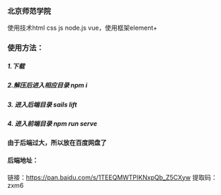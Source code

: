 ### 北京师范学院
使用技术html css js node.js vue，使用框架element+
### 使用方法：
##### 1.下载
##### 2.解压后进入相应目录 npm i
##### 3. 进入后端目录 sails lift
##### 4. 进入前端目录 npm run serve
#### 由于后端过大，所以放在百度网盘了
#### 后端地址：
链接：https://pan.baidu.com/s/1TEEQMWTPIKNxpQb_Z5CXyw 
提取码：zxm6
